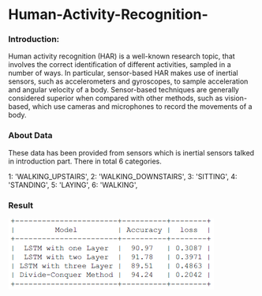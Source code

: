 # Human-Activity-Recognition-

### Introduction:

Human activity recognition (HAR) is a well-known research topic, that involves
the correct identification of different activities, sampled in a number of ways. In
particular, sensor-based HAR makes use of inertial sensors, such as accelerometers and gyroscopes, to sample acceleration and angular velocity of a body.
Sensor-based techniques are generally considered superior when compared with
other methods, such as vision-based, which use cameras and microphones to
record the movements of a body.

### About Data

These data has been provided from sensors which is inertial sensors talked in introduction part. There in total 6 categories.

1: 'WALKING_UPSTAIRS',
2: 'WALKING_DOWNSTAIRS',
3: 'SITTING',
4: 'STANDING',
5: 'LAYING',
6: 'WALKING',

### Result

![Alt text](./result.png?raw=true "Title")

